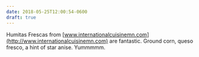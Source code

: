 ```yaml
---
date: 2018-05-25T12:00:54-0600
draft: true
---
```




Humitas Frescas from [www.internationalcuisinemn.com](http://www.internationalcuisinemn.com) are fantastic. Ground corn, queso fresco, a hint of star anise. Yummmmm.



